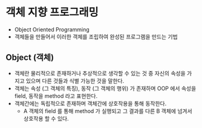 # 객체 지향 프로그래밍

* Object Oriented Programming
* 객체들을 만들어서 이러한 객체를 조립하여 완성된 프로그램을 만드는 기법

## Object (객체)

* 객체란 물리적으로 존재하거나 추상적으로 생각할 수 있는 것 중 자신의 속성을 가지고 있으며 다른 것들과 식별 가능한 것을 말한다.
* 객체는 속성 (그 객체의 특징), 동작 (그 객체의 행위) 가 존재하며 OOP 에서 속성을 field, 동작을 method 라고 표현한다.
* 객체간에는 독립적으로 존재하며 객체간에 상호작용을 통해 동작한다.
    * A 객체의 field 를 통해 method 가 실행되고 그 결과를 다른 B 객체에 넘겨서 상호작용 할 수 있다.